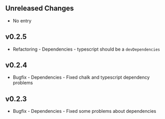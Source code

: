 Unreleased Changes
----------------------

* No entry

v0.2.5
----------------------
* Refactoring - Dependencies -
  typescript should be a `devDependencies`

v0.2.4
----------------------

* Bugfix - Dependencies -
  Fixed chalk and typescript dependency problems

v0.2.3
----------------------

* Bugfix - Dependencies -
  Fixed some problems about dependencies
